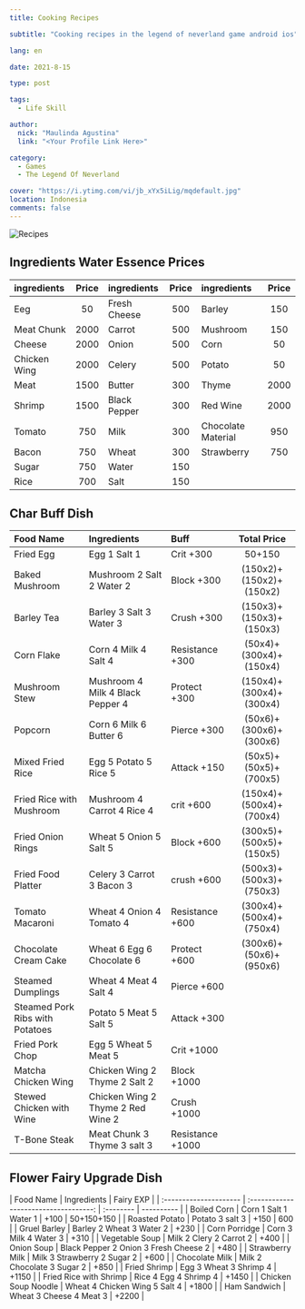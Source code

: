 ```yaml
---
title: Cooking Recipes

subtitle: "Cooking recipes in the legend of neverland game android ios"

lang: en

date: 2021-8-15

type: post

tags:
  - Life Skill

author:
  nick: "Maulinda Agustina"
  link: "<Your Profile Link Here>"

category:
  - Games
  - The Legend Of Neverland

cover: "https://i.ytimg.com/vi/jb_xYx5iLig/mqdefault.jpg"
location: Indonesia
comments: false
---
```


  <!-- toc -->

<!-- [![603TF.png](https://i.im.ge/2021/08/15/603TF.png)](https://im.ge/i/603TF) -->

![Recipes](https://user-images.githubusercontent.com/12471057/132800836-32af1b73-bbb0-4af1-8a7c-dd96ee02cb3c.png)

## Ingredients Water Essence Prices

| ingredients  | Price | ingredients  | Price | ingredients        | Price |
| :----------- | :---: | :----------- | :---: | :----------------- | :---: |
| Eeg          |  50   | Fresh Cheese |  500  | Barley             |  150  |
| Meat Chunk   | 2000  | Carrot       |  500  | Mushroom           |  150  |
| Cheese       | 2000  | Onion        |  500  | Corn               |  50   |
| Chicken Wing | 2000  | Celery       |  500  | Potato             |  50   |
| Meat         | 1500  | Butter       |  300  | Thyme              | 2000  |
| Shrimp       | 1500  | Black Pepper |  300  | Red Wine           | 2000  |
| Tomato       |  750  | Milk         |  300  | Chocolate Material |  950  |
| Bacon        |  750  | Wheat        |  300  | Strawberry         |  750  |
| Sugar        |  750  | Water        |  150  |
| Rice         |  700  | Salt         |  150  |

## Char Buff Dish

| Food Name                       | Ingredients                       | Buff             |       Total Price       |
| :------------------------------ | :-------------------------------- | :--------------- | :---------------------: |
| Fried Egg                       | Egg 1 Salt 1                      | Crit +300        |         50+150          |
| Baked Mushroom                  | Mushroom 2 Salt 2 Water 2         | Block +300       | (150x2)+(150x2)+(150x2) |
| Barley Tea                      | Barley 3 Salt 3 Water 3           | Crush +300       | (150x3)+(150x3)+(150x3) |
| Corn Flake                      | Corn 4 Milk 4 Salt 4              | Resistance +300  | (50x4)+(300x4)+(150x4)  |
| Mushroom Stew                   | Mushroom 4 Milk 4 Black Pepper 4  | Protect +300     | (150x4)+(300x4)+(300x4) |
| Popcorn                         | Corn 6 Milk 6 Butter 6            | Pierce +300      | (50x6)+(300x6)+(300x6)  |
| Mixed Fried Rice                | Egg 5 Potato 5 Rice 5             | Attack +150      |  (50x5)+(50x5)+(700x5)  |
| Fried Rice with Mushroom        | Mushroom 4 Carrot 4 Rice 4        | crit +600        | (150x4)+(500x4)+(700x4) |
| Fried Onion Rings               | Wheat 5 Onion 5 Salt 5            | Block +600       | (300x5)+(500x5)+(150x5) |
| Fried Food Platter              | Celery 3 Carrot 3 Bacon 3         | crush +600       | (500x3)+(500x3)+(750x3) |
| Tomato Macaroni                 | Wheat 4 Onion 4 Tomato 4          | Resistance +600  | (300x4)+(500x4)+(750x4) |
| Chocolate Cream Cake            | Wheat 6 Egg 6 Chocolate 6         | Protect +600     | (300x6)+(50x6)+(950x6)  |
| Steamed Dumplings               | Wheat 4 Meat 4 Salt 4             | Pierce +600      |
| Steamed Pork Ribs with Potatoes | Potato 5 Meat 5 Salt 5            | Attack +300      |
| Fried Pork Chop                 | Egg 5 Wheat 5 Meat 5              | Crit +1000       |
| Matcha Chicken Wing             | Chicken Wing 2 Thyme 2 Salt 2     | Block +1000      |
| Stewed Chicken with Wine        | Chicken Wing 2 Thyme 2 Red Wine 2 | Crush +1000      |
| T-Bone Steak                    | Meat Chunk 3 Thyme 3 salt 3       | Resistance +1000 |

## Flower Fairy Upgrade Dish

| Food Name              |              Ingredients              | Fairy EXP |
| :--------------------- | :-----------------------------------: | :-------- | ---------- |
| Boiled Corn            |         Corn 1 Salt 1 Water 1         | +100      | 50+150+150 |
| Roasted Potato         |            Potato 3 salt 3            | +150      | 600        |
| Gruel Barley           |       Barley 2 Wheat 3 Water 2        | +230      |
| Corn Porridge          |         Corn 3 Milk 4 Water 3         | +310      |
| Vegetable Soup         |        Milk 2 Clery 2 Carrot 2        | +400      |
| Onion Soup             | Black Pepper 2 Onion 3 Fresh Cheese 2 | +480      |
| Strawberry Milk        |      Milk 3 Strawberry 2 Sugar 2      | +600      |
| Chocolate Milk         |      Milk 2 Chocolate 3 Sugar 2       | +850      |
| Fried Shrimp           |        Egg 3 Wheat 3 Shrimp 4         | +1150     |
| Fried Rice with Shrimp |         Rice 4 Egg 4 Shrimp 4         | +1450     |
| Chicken Soup Noodle    |     Wheat 4 Chicken Wing 5 Salt 4     | +1800     |
| Ham Sandwich           |        Wheat 3 Cheese 4 Meat 3        | +2200     |

  <!-- script ./Recipes/math.js -->
